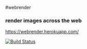 #webrender
### render images across the web
https://webrender.herokuapp.com/ 

[![Build Status](https://travis-ci.com/cakesmith/webrender.svg?token=fzDXGAzGTst3zxaHFLeF&branch=master)](https://travis-ci.com/cakesmith/webrender)

